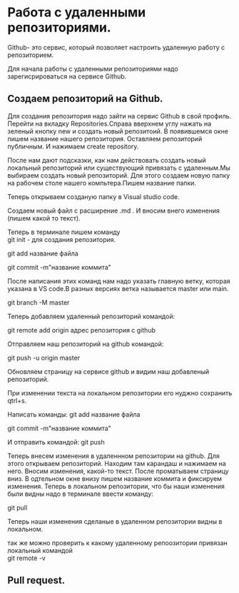 # Работа с удаленными репозиториями.

Github- это сервис, который позволяет настроить удаленную работу с репозиторием.

Для начала работы с удаленными репозиториями надо зарегисрироваться на сервисе Github.

## Создаем репозиторий на Github.

Для создания репозитория надо зайти на сервис Github в свой профиль. Перейти на вкладку Repositories.Справа вверхнем углу нажать на зеленый кнопку new и создать новый репозитоий. В появившемся окне пишем название нашего репозитория. Оставляем репозиторий публичным. И нажимаем create repository. 

После  нам дают подсказки, как нам действовать создать новый локальный репозиторий или существующий привязать с удаленным.Мы выбираем создать новый репозиторий. Для этого создаем новую папку на рабочем столе нашего компьтера.Пишем название папки. 

Теперь открываем созданую папку в Visual studio code. 

Создаем новый файл c расширение .md . И вносим внего изменения (пишем какой то текст).

Теперь в терминале пишем команду          
git init - для создания репозитория.

git add название файла

git commit -m"название коммита"

После написания этих команд нам надо указать главную ветку, которая указана в VS code.В разных версиях ветка называется master или main.

git branch -M master

Теперь добавляем удаленный репозиторий командой:

 git remote add origin адрес репозитория с github

Отправляем наш репозиторий на github командой:

git push -u origin master

Обновляем страницу на сервисе github и видим наш добавленый репозиторий.

При изменении текста на локальном репозитории его нуджно сохранить qtrl+s.

Написать команды: git add название файла

git commit -m"название коммита"

И отправить командой: git push

Теперь внесем изменения в удаленнном репозитории на github. Для этого  открываем репозиторий. Находим там карандаш и нажимаем на него. Вносим изменения, какой-то  текст. После проматываем страницу вниз. В одтельном окне внизу пишем название коммита и фиксируем изменения. 
Теперь в локальном репозитории, что бы наши изменения были видны надо в терминале ввести команду:

git pull

Теперь наши изменения сделаные в удаленном репозитории видны  в локальном.

так же можно проверить к какому удаленному репоозитории привязан локальный командой   
git remote -v

## Pull request.



